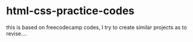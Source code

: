 # html-css-practice-codes
this is based on freecodecamp codes, I try to create similar projects as to revise....
